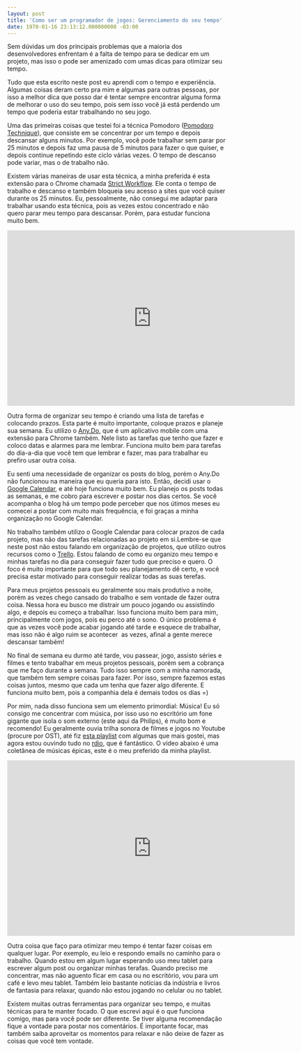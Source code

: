 ```yaml
---
layout: post
title: 'Como ser um programador de jogos: Gerenciamento do seu tempo'
date: 1970-01-16 23:13:12.000000000 -03:00
---
```


Sem dúvidas um dos principais problemas que a maioria dos desenvolvedores enfrentam é a falta de tempo para se dedicar em um projeto, mas isso o pode ser amenizado com umas dicas para otimizar seu tempo.

Tudo que esta escrito neste post eu aprendi com o tempo e experiência. Algumas coisas deram certo pra mim e algumas para outras pessoas, por isso a melhor dica que posso dar é tentar sempre encontrar alguma forma de melhorar o uso do seu tempo, pois sem isso você já está perdendo um tempo que poderia estar trabalhando no seu jogo.

Uma das primeiras coisas que testei foi a técnica Pomodoro ([Pomodoro Technique](http://pomodorotechnique.com/ "Pomodoro")), que consiste em se concentrar por um tempo e depois descansar alguns minutos. Por exemplo, você pode trabalhar sem parar por 25 minutos e depois faz uma pausa de 5 minutos para fazer o que quiser, e depois continue repetindo este ciclo várias vezes. O tempo de descanso pode variar, mas o de trabalho não.

Existem várias maneiras de usar esta técnica, a minha preferida é esta extensão para o Chrome chamada [Strict Workflow](https://chrome.google.com/webstore/detail/strict-workflow/cgmnfnmlficgeijcalkgnnkigkefkbhd "Strict"). Ele conta o tempo de trabalho e descanso e também bloqueia seu acesso a sites que você quiser durante os 25 minutos. Eu, pessoalmente, não consegui me adaptar para trabalhar usando esta técnica, pois as vezes estou concentrado e não quero parar meu tempo para descansar. Porém, para estudar funciona muito bem.

<span class="embed-youtube" style="text-align:center; display: block;"><iframe allowfullscreen="true" class="youtube-player" frameborder="0" height="402" src="http://www.youtube.com/embed/CT70iCaG0Gs?version=3&rel=1&fs=1&autohide=2&showsearch=0&showinfo=1&iv_load_policy=1&wmode=transparent" type="text/html" width="660"></iframe></span>

Outra forma de organizar seu tempo é criando uma lista de tarefas e colocando prazos. Esta parte é muito importante, coloque prazos e planeje sua semana. Eu utilizo o [Any.Do](http://www.any.do/ "Any.Do"), que é um aplicativo mobile com uma extensão para Chrome também. Nele listo as tarefas que tenho que fazer e coloco datas e alarmes para me lembrar. Funciona muito bem para tarefas do dia-a-dia que você tem que lembrar e fazer, mas para trabalhar eu prefiro usar outra coisa.

Eu senti uma necessidade de organizar os posts do blog, porém o Any.Do não funcionou na maneira que eu queria para isto. Então, decidi usar o [Google Calendar](https://www.google.com/calendar/ "Calendar"), e até hoje funciona muito bem. Eu planejo os posts todas as semanas, e me cobro para escrever e postar nos dias certos. Se você acompanha o blog há um tempo pode perceber que nos útimos meses eu comecei a postar com muito mais frequência, e foi graças a minha organização no Google Calendar.

No trabalho também utilizo o Google Calendar para colocar prazos de cada projeto, mas não das tarefas relacionadas ao projeto em si.Lembre-se que neste post não estou falando em organização de projetos, que utilizo outros recursos como o [Trello](https://trello.com/ "Trello"). Estou falando de como eu organizo meu tempo e minhas tarefas no dia para conseguir fazer tudo que preciso e quero. O foco é muito importante para que todo seu planejamento dê certo, e você precisa estar motivado para conseguir realizar todas as suas terefas.

Para meus projetos pessoais eu geralmente sou mais produtivo a noite, porém as vezes chego cansado do trabalho e sem vontade de fazer outra coisa. Nessa hora eu busco me distrair um pouco jogando ou assistindo algo, e depois eu começo a trabalhar. Isso funciona muito bem para mim, principalmente com jogos, pois eu perco até o sono. O único problema é que as vezes você pode acabar jogando até tarde e esquece de trabalhar, mas isso não é algo ruim se acontecer  as vezes, afinal a gente merece descansar também!

No final de semana eu durmo até tarde, vou passear, jogo, assisto séries e filmes e tento trabalhar em meus projetos pessoais, porém sem a cobrança que me faço durante a semana. Tudo isso sempre com a minha namorada, que também tem sempre coisas para fazer. Por isso, sempre fazemos estas coisas juntos, mesmo que cada um tenha que fazer algo diferente. E funciona muito bem, pois a companhia dela é demais todos os dias =)

Por mim, nada disso funciona sem um elemento primordial: Música! Eu só consigo me concentrar com música, por isso uso no escritório um fone gigante que isola o som externo (este aqui da Philips), é muito bom e recomendo! Eu geralmente ouvia trilha sonora de filmes e jogos no Youtube (procure por OST), até fiz [esta playlist](http://www.youtube.com/playlist?list=PLIDWyOQe6ONs0eHCTvs7Rok0pr5TcP3xY "Playlist") com algumas que mais gostei, mas agora estou ouvindo tudo no [rdio](http://www.rdio.com/ "Rdio"), que é fantástico. O vídeo abaixo é uma coletânea de músicas épicas, este é o meu preferido da minha playlist.

<span class="embed-youtube" style="text-align:center; display: block;"><iframe allowfullscreen="true" class="youtube-player" frameborder="0" height="402" src="http://www.youtube.com/embed/WU7SGn0MeP0?version=3&rel=1&fs=1&autohide=2&showsearch=0&showinfo=1&iv_load_policy=1&wmode=transparent" type="text/html" width="660"></iframe></span>

Outra coisa que faço para otimizar meu tempo é tentar fazer coisas em qualquer lugar. Por exemplo, eu leio e respondo emails no caminho para o trabalho. Quando estou em algum lugar esperando uso meu tablet para escrever algum post ou organizar minhas terafas. Quando preciso me concentrar, mas não aguento ficar em casa ou no escritório, vou para um café e levo meu tablet. Também leio bastante notícias da indústria e livros de fantasia para relaxar, quando não estou jogando no celular ou no tablet.

Existem muitas outras ferramentas para organizar seu tempo, e muitas técnicas para te manter focado. O que escrevi aqui é o que funciona comigo, mas para você pode ser diferente. Se tiver alguma recomendação fique a vontade para postar nos comentários. É importante focar, mas também saiba aproveitar os momentos para relaxar e não deixe de fazer as coisas que você tem vontade.


